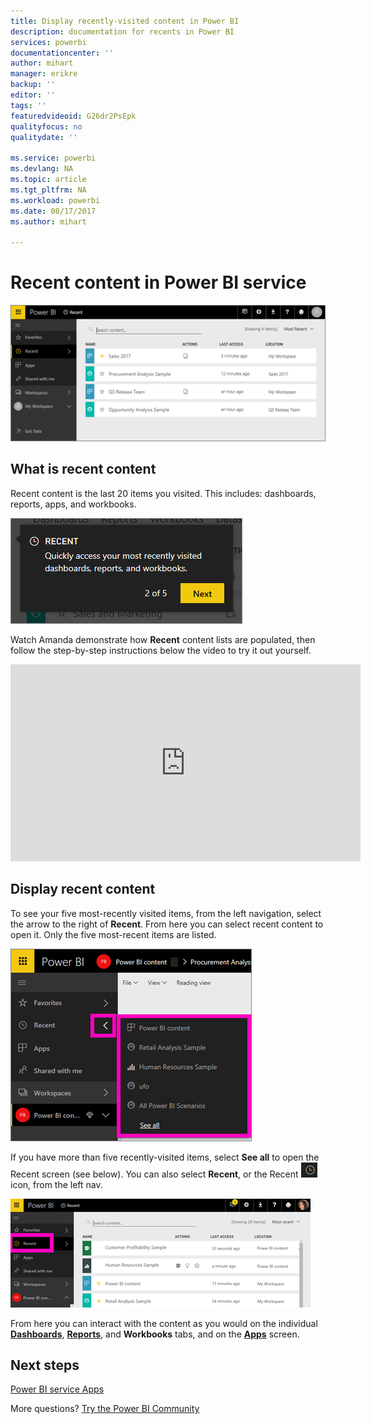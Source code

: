 ```yaml
---
title: Display recently-visited content in Power BI
description: documentation for recents in Power BI
services: powerbi
documentationcenter: ''
author: mihart
manager: erikre
backup: ''
editor: ''
tags: ''
featuredvideoid: G26dr2PsEpk
qualityfocus: no
qualitydate: ''

ms.service: powerbi
ms.devlang: NA
ms.topic: article
ms.tgt_pltfrm: NA
ms.workload: powerbi
ms.date: 08/17/2017
ms.author: mihart

---
```

# **Recent** content in Power BI service
![](media/service-recent/power-bi-recent-screen.png)

## What is recent content
Recent content is the last 20 items you visited.  This includes: dashboards, reports, apps, and workbooks.

![](media/service-recent/power-bi-recent.png)

Watch Amanda demonstrate how **Recent** content lists are populated, then follow the step-by-step instructions below the video to try it out yourself.

<iframe width="560" height="315" src="https://www.youtube.com/embed/G26dr2PsEpk" frameborder="0" allowfullscreen></iframe>

## Display recent content
To see your five most-recently visited items, from the left navigation, select the arrow to the right of **Recent**.  From here you can select recent content to open it. Only the five most-recent items are listed.

![](media/service-recent/power-bi-recent-flyout-new.png)

If you have more than five recently-visited items, select **See all** to open the Recent screen (see below). You can also select **Recent**, or the Recent ![](media/service-recent/power-bi-recent-icon.png)  icon, from the left nav.

![](media/service-recent/power-bi-recent-list.png)

From here you can interact with the content as you would on the individual [**Dashboards**](service-dashboards.md), [**Reports**](service-reports.md), and **Workbooks** tabs, and on the [**Apps**](service-install-use-apps.md) screen.

## Next steps
[Power BI service Apps](service-install-use-apps.md)

More questions? [Try the Power BI Community](http://community.powerbi.com/)

